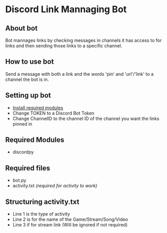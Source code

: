 # Discord Link Mannaging Bot
## About bot
Bot mannages links by checking messages in channels it has access to for links and then sending those links to a specific channel.

## How to use bot
Send a message with both a link and the words 'pin' and 'url'/'link' to a channel the bot is in.

## Setting up bot
 - [Install required modules](#modules)
 - Change TOKEN to a Discord Bot Token
 - Change ChannelID to the channel ID of the channel you want the links pinned in

<a name="modules" />

## Required Modules
 - discordpy

## Required files
 - bot.py
 - activity.txt *(required for activity to work)*

## Structuring activity.txt 
 - Line 1 is the type of activity
 - Line 2 is for the name of the Game/Stream/Song/Video
 - Line 3 if for stream link (Will be ignored if not required)
